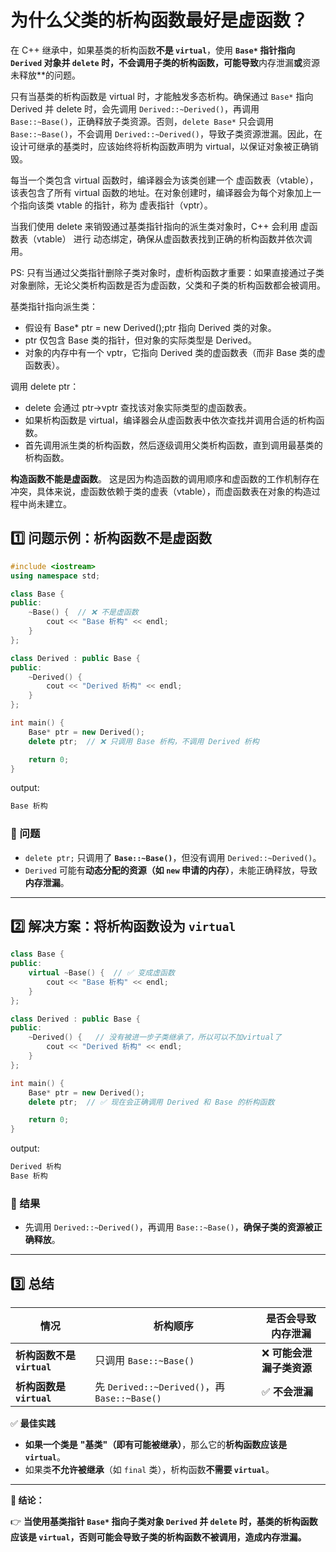 # 为什么父类的析构函数最好是虚函数？  

在 C++ 继承中，如果基类的析构函数**不是 `virtual`**，使用 **`Base*` 指针指向 `Derived` 对象并 `delete` 时，**不会调用子类的析构函数**，可能导致**内存泄漏**或**资源未释放**的问题。  

只有当基类的析构函数是 virtual 时，才能触发多态析构。确保通过 `Base*` 指向 Derived 并 delete 时，会先调用 `Derived::~Derived()`，再调用 `Base::~Base()`，正确释放子类资源。否则，`delete Base*` 只会调用 `Base::~Base()`，不会调用 `Derived::~Derived()`，导致子类资源泄漏。因此，在设计可继承的基类时，应该始终将析构函数声明为 virtual，以保证对象被正确销毁。

每当一个类包含 virtual 函数时，编译器会为该类创建一个 虚函数表（vtable），该表包含了所有 virtual 函数的地址。在对象创建时，编译器会为每个对象加上一个指向该类 vtable 的指针，称为 虚表指针（vptr）。

当我们使用 delete 来销毁通过基类指针指向的派生类对象时，C++ 会利用 虚函数表（vtable） 进行 动态绑定，确保从虚函数表找到正确的析构函数并依次调用。

PS: 只有当通过父类指针删除子类对象时，虚析构函数才重要：如果直接通过子类对象删除，无论父类析构函数是否为虚函数，父类和子类的析构函数都会被调用。

基类指针指向派生类：

- 假设有 Base* ptr = new Derived();ptr 指向 Derived 类的对象。
- ptr 仅包含 Base 类的指针，但对象的实际类型是 Derived。
- 对象的内存中有一个 vptr，它指向 Derived 类的虚函数表（而非 Base 类的虚函数表）。

调用 delete ptr：

- delete 会通过 ptr->vptr 查找该对象实际类型的虚函数表。
- 如果析构函数是 virtual，编译器会从虚函数表中依次查找并调用合适的析构函数。
- 首先调用派生类的析构函数，然后逐级调用父类析构函数，直到调用最基类的析构函数。

**构造函数不能是虚函数**。 这是因为构造函数的调用顺序和虚函数的工作机制存在冲突，具体来说，虚函数依赖于类的虚表（vtable），而虚函数表在对象的构造过程中尚未建立。

## 1️⃣ **问题示例：析构函数不是虚函数**

```cpp
#include <iostream>
using namespace std;

class Base {
public:
    ~Base() {  // ❌ 不是虚函数
        cout << "Base 析构" << endl;
    }
};

class Derived : public Base {
public:
    ~Derived() {
        cout << "Derived 析构" << endl;
    }
};

int main() {
    Base* ptr = new Derived();
    delete ptr;  // ❌ 只调用 Base 析构，不调用 Derived 析构

    return 0;
}
```

output:

```bash
Base 析构
```

### **🔹 问题**

- `delete ptr;` 只调用了 **`Base::~Base()`**，但没有调用 `Derived::~Derived()`。
- `Derived` 可能有**动态分配的资源（如 `new` 申请的内存）**，未能正确释放，导致 **内存泄漏**。

---

## 2️⃣ **解决方案：将析构函数设为 `virtual`**

```cpp
class Base {
public:
    virtual ~Base() {  // ✅ 变成虚函数
        cout << "Base 析构" << endl;
    }
};

class Derived : public Base {
public:
    ~Derived() {   // 没有被进一步子类继承了，所以可以不加virtual了
        cout << "Derived 析构" << endl;
    }
};

int main() {
    Base* ptr = new Derived();
    delete ptr;  // ✅ 现在会正确调用 Derived 和 Base 的析构函数

    return 0;
}
```

output:

```bash
Derived 析构
Base 析构
```

### **🔹 结果**

- 先调用 `Derived::~Derived()`，再调用 `Base::~Base()`，**确保子类的资源被正确释放**。

---

## 3️⃣ **总结**

| **情况** | **析构顺序** | **是否会导致内存泄漏** |
|----------|----------------|----------------|
| **析构函数不是 `virtual`** | 只调用 `Base::~Base()` | ❌ **可能会泄漏子类资源** |
| **析构函数是 `virtual`** | 先 `Derived::~Derived()`，再 `Base::~Base()` | ✅ **不会泄漏** |

✅ **最佳实践**

- **如果一个类是** **"基类"（即有可能被继承）**，那么它的**析构函数应该是 `virtual`**。
- 如果类**不允许被继承**（如 `final` 类），析构函数**不需要 `virtual`**。

---

**🚀 结论：**

👉 **当使用基类指针 `Base*` 指向子类对象 `Derived` 并 `delete` 时，基类的析构函数应该是 `virtual`，否则可能会导致子类的析构函数不被调用，造成内存泄漏。**
